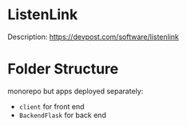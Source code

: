 # ListenLink
Description: https://devpost.com/software/listenlink
# Folder Structure
monorepo but apps deployed separately:
- `client` for front end
- `BackendFlask` for back end
